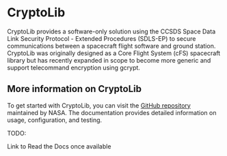 # CryptoLib

CryptoLib provides a software-only solution using the CCSDS Space Data Link Security Protocol - Extended Procedures (SDLS-EP) to secure communications between a spacecraft flight software and ground station. CryptoLib was originally designed as a Core Flight System (cFS) spacecraft library but has recently expanded in scope to become more generic and support telecommand encryption using gcrypt. 

## More information on CryptoLib
To get started with CryptoLib, you can visit the [GitHub repository](https://github.com/nasa/CryptoLib/wiki#what-is-cryptolib) maintained by NASA. The documentation provides detailed information on usage, configuration, and testing.


TODO:  

Link to Read the Docs once available
